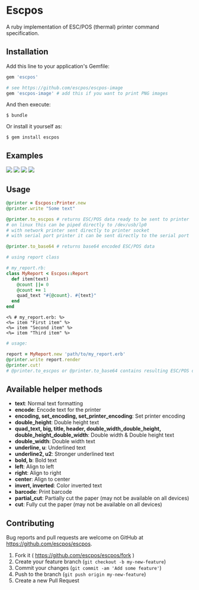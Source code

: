 # Escpos

A ruby implementation of ESC/POS (thermal) printer command specification.

## Installation

Add this line to your application's Gemfile:

```ruby
gem 'escpos'

# see https://github.com/escpos/escpos-image
gem 'escpos-image' # add this if you want to print PNG images
```

And then execute:

    $ bundle

Or install it yourself as:

    $ gem install escpos

## Examples

![](https://github.com/escpos/escpos/blob/master/examples/IMG_20160608_001339_HDR.jpg)
![](https://github.com/escpos/escpos/blob/master/examples/IMG_20160610_161302_HDR.jpg)
![](https://github.com/escpos/escpos/blob/master/examples/IMG_20160610_204358_HDR.jpg)
![](https://github.com/escpos/escpos-image/blob/master/examples/IMG_20160610_232415_HDR.jpg)

## Usage

```ruby
@printer = Escpos::Printer.new
@printer.write "Some text"

@printer.to_escpos # returns ESC/POS data ready to be sent to printer
# on linux this can be piped directly to /dev/usb/lp0
# with network printer sent directly to printer socket
# with serial port printer it can be sent directly to the serial port

@printer.to_base64 # returns base64 encoded ESC/POS data

# using report class

# my_report.rb:
class MyReport < Escpos::Report
  def item(text)
    @count ||= 0
    @count += 1
    quad_text "#{@count}. #{text}"
  end
end

```

```erb
<% # my_report.erb: %>
<%= item "First item" %>
<%= item "Second item" %>
<%= item "Third item" %>
```

```ruby
# usage:

report = MyReport.new 'path/to/my_report.erb'
@printer.write report.render
@printer.cut!
# @printer.to_escpos or @printer.to_base64 contains resulting ESC/POS data
```

## Available helper methods

- **text**: Normal text formatting
- **encode**: Encode text for the printer
- **encoding, set_encoding, set_printer_encoding**: Set printer encoding
- **double_height**: Double height text
- **quad_text, big, title, header, double_width_double_height, double_height_double_width**: Double width & Double height text
- **double_width**: Double width text
- **underline, u**: Underlined text
- **underline2, u2**: Stronger underlined text
- **bold, b**: Bold text
- **left**: Align to left
- **right**: Align to right
- **center**: Align to center
- **invert, inverted**: Color inverted text
- **barcode**: Print barcode
- **partial_cut**: Partially cut the paper (may not be available on all devices)
- **cut**: Fully cut the paper (may not be available on all devices)

## Contributing

Bug reports and pull requests are welcome on GitHub at https://github.com/escpos/escpos.

1. Fork it ( https://github.com/escpos/escpos/fork )
2. Create your feature branch (`git checkout -b my-new-feature`)
3. Commit your changes (`git commit -am 'Add some feature'`)
4. Push to the branch (`git push origin my-new-feature`)
5. Create a new Pull Request
